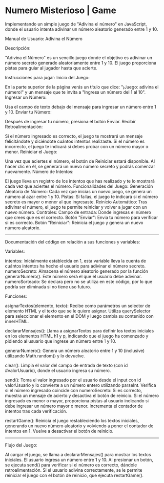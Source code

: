 # Numero Misterioso | Game

Implementando un simple juego de "Adivina el número" en JavaScript, donde el usuario intenta adivinar un número aleatorio generado entre 1 y 10.

Manual de Usuario: Adivina el Número

Descripción:

"Adivina el Número" es un sencillo juego donde el objetivo es adivinar un número secreto generado aleatoriamente entre 1 y 10. El juego proporciona pistas para guiar al jugador hasta que acierte.

Instrucciones para jugar:
Inicio del Juego:

En la parte superior de la página verás un título que dice: "¡Juego: adivina el número!" y un mensaje que te invita a "Ingresa un número del 1 al 10".
Ingresar un Número:

Usa el campo de texto debajo del mensaje para ingresar un número entre 1 y 10.
Enviar tu Número:

Después de ingresar tu número, presiona el botón Enviar.
Recibir Retroalimentación:

Si el número ingresado es correcto, el juego te mostrará un mensaje felicitándote y diciéndote cuántos intentos realizaste.
Si el número es incorrecto, el juego te indicará si debes probar con un número mayor o menor.
Reiniciar el Juego:

Una vez que aciertes el número, el botón de Reiniciar estará disponible. Al hacer clic en él, se generará un nuevo número secreto y podrás comenzar nuevamente.
Número de Intentos:

El juego lleva un registro de los intentos que has realizado y te lo mostrará cada vez que aciertes el número.
Funcionalidades del Juego:
Generación Aleatoria de Número: Cada vez que inicias un nuevo juego, se genera un número al azar entre 1 y 10.
Pistas: Si fallas, el juego te indicará si el número secreto es mayor o menor al que ingresaste.
Reinicio Automático: Tras adivinar el número, el juego te permite reiniciar y volver a jugar con un nuevo número.
Controles:
Campo de entrada: Donde ingresas el número que crees que es el correcto.
Botón "Enviar": Envia tu número para verificar si es correcto.
Botón "Reiniciar": Reinicia el juego y genera un nuevo número aleatorio.
_________________________________________________________________

Documentación del código en relación a sus funciones y variables:

Variables:

intentos: Inicialmente establecida en 1, esta variable lleva la cuenta de cuántos intentos ha hecho el usuario para adivinar el número secreto.
numeroSecreto: Almacena el número aleatorio generado por la función generarNumero(). Este número será el que el usuario debe adivinar.
numeroSorteado: Se declara pero no se utiliza en este código, por lo que podría ser eliminada si no tiene uso futuro.

Funciones:

asignarTextos(elemento, texto): 
Recibe como parámetros un selector de elemento HTML y el texto que se le quiere asignar.
Utiliza querySelector para seleccionar el elemento en el DOM y luego cambia su contenido con innerHTML.

declararMensajes():
Llama a asignarTextos para definir los textos iniciales en los elementos HTML h1 y p, indicando que el juego ha comenzado y pidiendo al usuario que ingrese un número entre 1 y 10.

generarNumero():
Genera un número aleatorio entre 1 y 10 (inclusive) utilizando Math.random() y lo devuelve.

clear():
Limpia el valor del campo de entrada de texto (con id #valorUsuario), donde el usuario ingresa su número.

send():
Toma el valor ingresado por el usuario desde el input con id valorUsuario y lo convierte a un número entero utilizando parseInt.
Verifica si el número ingresado coincide con numeroSecreto:
    Si es correcto, muestra un mensaje de acierto y desactiva el botón de reinicio.
    Si el número ingresado es menor o mayor, proporciona pistas al usuario indicando si debe ingresar un número mayor o menor.
    Incrementa el contador de intentos tras cada verificación.

restartGame():
Reinicia el juego restableciendo los textos iniciales, generando un nuevo número aleatorio y volviendo a poner el contador de intentos en 1.
Vuelve a desactivar el botón de reinicio.

____________________________________________________________________________________

Flujo del Juego:

Al cargar el juego, se llama a declararMensajes() para mostrar los textos iniciales.
El usuario ingresa un número entre 1 y 10.
Al presionar un botón, se ejecuta send() para verificar si el número es correcto, dándole retroalimentación.
Si el usuario adivina correctamente, se le permite reiniciar el juego con el botón de reinicio, que ejecuta restartGame().

